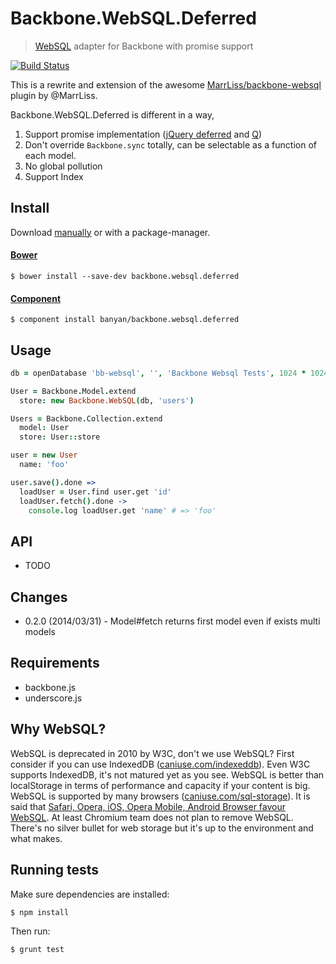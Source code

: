 # Backbone.WebSQL.Deferred

> [WebSQL](http://www.w3.org/TR/webdatabase/) adapter for Backbone with promise support

[![Build Status](https://secure.travis-ci.org/banyan/backbone.websql.deferred.png?branch=master)](http://travis-ci.org/banyan/backbone.websql.deferred)

This is a rewrite and extension of the awesome [MarrLiss/backbone-websql](https://github.com/MarrLiss/backbone-websql) plugin by @MarrLiss.

Backbone.WebSQL.Deferred is different in a way,

1. Support promise implementation ([jQuery deferred](http://api.jquery.com/category/deferred-object/) and [Q](https://github.com/kriskowal/q))
1. Don't override `Backbone.sync` totally, can be selectable as a function of each model.
1. No global pollution
1. Support Index

## Install

Download [manually](https://github.com/banyan/backbone.websql.deferred/releases) or with a package-manager.

#### [Bower](http://bower.io)

```
$ bower install --save-dev backbone.websql.deferred
```

#### [Component](https://github.com/component/component)

```
$ component install banyan/backbone.websql.deferred
```

## Usage

```coffeescript
db = openDatabase 'bb-websql', '', 'Backbone Websql Tests', 1024 * 1024

User = Backbone.Model.extend
  store: new Backbone.WebSQL(db, 'users')

Users = Backbone.Collection.extend
  model: User
  store: User::store

user = new User
  name: 'foo'

user.save().done =>
  loadUser = User.find user.get 'id'
  loadUser.fetch().done ->
    console.log loadUser.get 'name' # => 'foo'
```

## API

* TODO

## Changes

* 0.2.0 (2014/03/31) - Model#fetch returns first model even if exists multi models

## Requirements

* backbone.js
* underscore.js

## Why WebSQL?

WebSQL is deprecated in 2010 by W3C, don't we use WebSQL?
First consider if you can use IndexedDB ([caniuse.com/indexeddb](http://caniuse.com/indexeddb)).
Even W3C supports IndexedDB, it's not matured yet as you see.
WebSQL is better than localStorage in terms of performance and capacity if your content is big.
WebSQL is supported by many browsers ([caniuse.com/sql-storage](http://caniuse.com/sql-storage)).
It is said that [Safari, Opera, iOS, Opera Mobile, Android Browser favour WebSQL](https://hacks.mozilla.org/2012/03/there-is-no-simple-solution-for-local-storage/).
At least Chromium team does not plan to remove WebSQL. There's no silver bullet for web storage but it's up to the environment and what makes.

## Running tests

Make sure dependencies are installed:

```
$ npm install
```

Then run:

```
$ grunt test
```
